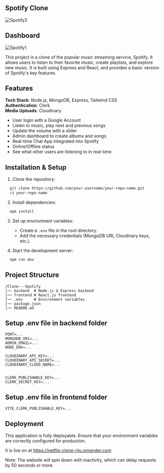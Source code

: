 ## Spotify Clone

![Spotify2](https://github.com/user-attachments/assets/594eb562-aeb0-494a-bdfb-ff23225b311f)

## Dashboard

![Spotify1](https://github.com/user-attachments/assets/c38a9068-f524-4cb4-867e-4ca9f522f83b)



This project is a clone of the popular music streaming service, Spotify. It allows users to listen to their favorite music, create playlists, and explore new music. It is built using Express and React, and provides a basic version of Spotify's key features.

## Features

**Tech Stack**: Node.js, MongoDB, Express, Tailwind CSS   
**Authentication**: Clerk  
**Media Uploads**: Cloudinary 


- User login with a Google Account  
- Listen to music, play next and previous songs
- Update the volume with a slider 
- Admin dashboard to create albums and songs 
- Real-time Chat App integrated into Spotify
- Online/Offline status 
- See what other users are listening to in real-time 


## Installation & Setup

1. Clone the repository:
```bash
  git clone https://github.com/your-username/your-repo-name.git
  cd your-repo-name
```

2. Install dependencies:
```bash
  npm install
```

3. Set up environment variables:
   - Create a `.env` file in the root directory.
   - Add the necessary credentials (MongoDB URI, Cloudinary keys, etc.).

4. Start the development server:
```bash
  npm run dev
```

## Project Structure
```
/Clone---Spotify
│── backend  # Node.js & Express backend
│── frontend # React.js frontend
│── .env     # Environment variables
│── package.json
│── README.md
```
## Setup .env file in backend folder
```
PORT=...
MONGODB_URI=...
ADMIN_EMAIL=...
NODE_ENV=...

CLOUDINARY_API_KEY=...
CLOUDINARY_API_SECRET=...
CLOUDINARY_CLOUD_NAME=...


CLERK_PUBLISHABLE_KEY=...
CLERK_SECRET_KEY=...
```

## Setup .env file in frontend folder
```
VITE_CLERK_PUBLISHABLE_KEY=...
```
## Deployment
This application is fully deployable. Ensure that your environment variables are correctly configured for production.

It is live on at https://netflix-clone-riju.onrender.com

Note: The website will spin down with inactivity, which can delay requests by 50 seconds or more.
